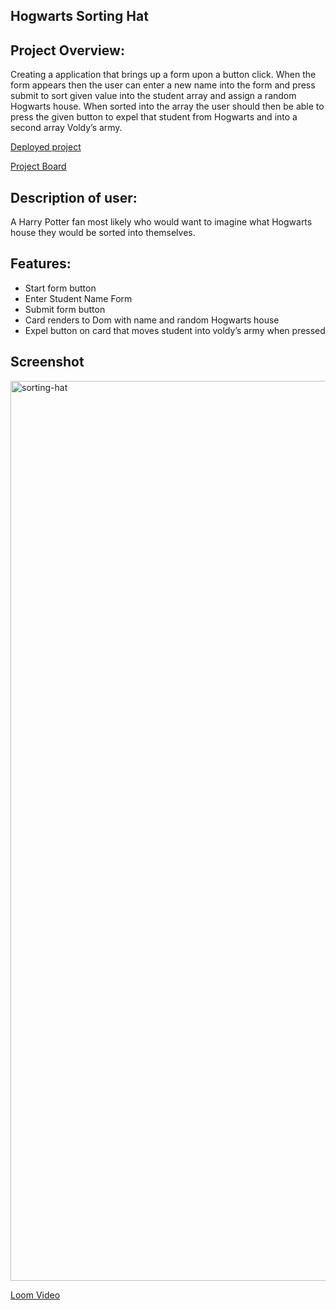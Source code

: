 ## Hogwarts Sorting Hat

## Project Overview:
Creating a application that brings up a form upon a button click.
When the form appears then the user can enter a new name into the form and press submit to sort given value into the student array and assign a random Hogwarts house. When sorted into the array the user should then be able to press the given button to expel that student from Hogwarts and into a second array Voldy’s army.

[Deployed project](https://sorting-hat-09f990.netlify.app/)

[Project Board](https://github.com/Gabrielsmith1998/sorting-hat/projects/1)

## Description of user:
A Harry Potter fan most likely who would want to imagine what Hogwarts house they would be sorted into themselves.

## Features:
* Start form button
* Enter Student Name Form
* Submit form button
* Card renders to Dom with name and random Hogwarts house
* Expel button on card that moves student into voldy’s army when pressed

## Screenshot
<img width="1440" alt="sorting-hat" src="https://user-images.githubusercontent.com/86996271/128581677-f259f759-d44b-44cd-8f2e-dec34c0ca37f.png">



[Loom Video](https://www.loom.com/share/5be1776fbf674c7189f3698bd4e0bd7e)
